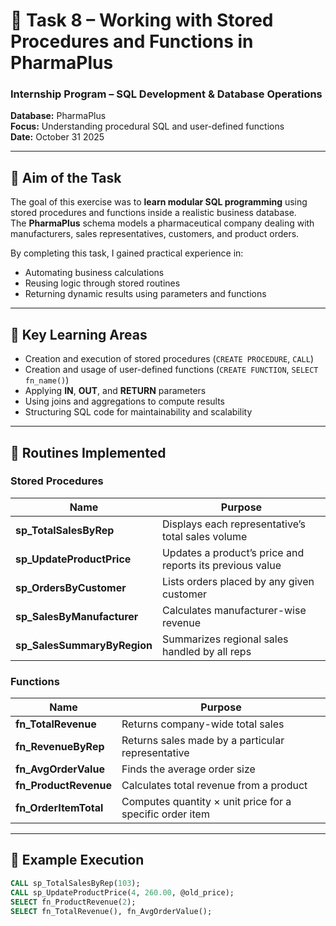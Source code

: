 # 💊 Task 8 – Working with Stored Procedures and Functions in PharmaPlus

### Internship Program – SQL Development & Database Operations  
**Database:** PharmaPlus  
**Focus:** Understanding procedural SQL and user-defined functions  
**Date:** October 31 2025   

---

## 🎯 Aim of the Task
The goal of this exercise was to **learn modular SQL programming** using stored procedures and functions inside a realistic business database.  
The **PharmaPlus** schema models a pharmaceutical company dealing with manufacturers, sales representatives, customers, and product orders.  

By completing this task, I gained practical experience in:
- Automating business calculations
- Reusing logic through stored routines
- Returning dynamic results using parameters and functions  

---

## 🧠 Key Learning Areas
- Creation and execution of stored procedures (`CREATE PROCEDURE`, `CALL`)  
- Creation and usage of user-defined functions (`CREATE FUNCTION`, `SELECT fn_name()`)  
- Applying **IN**, **OUT**, and **RETURN** parameters  
- Using joins and aggregations to compute results  
- Structuring SQL code for maintainability and scalability  

---

## 🧩 Routines Implemented

### Stored Procedures
| Name | Purpose |
|------|----------|
| **sp_TotalSalesByRep** | Displays each representative’s total sales volume |
| **sp_UpdateProductPrice** | Updates a product’s price and reports its previous value |
| **sp_OrdersByCustomer** | Lists orders placed by any given customer |
| **sp_SalesByManufacturer** | Calculates manufacturer-wise revenue |
| **sp_SalesSummaryByRegion** | Summarizes regional sales handled by all reps |

### Functions
| Name | Purpose |
|------|----------|
| **fn_TotalRevenue** | Returns company-wide total sales |
| **fn_RevenueByRep** | Returns sales made by a particular representative |
| **fn_AvgOrderValue** | Finds the average order size |
| **fn_ProductRevenue** | Calculates total revenue from a product |
| **fn_OrderItemTotal** | Computes quantity × unit price for a specific order item |

---

## 🧪 Example Execution
```sql
CALL sp_TotalSalesByRep(103);
CALL sp_UpdateProductPrice(4, 260.00, @old_price);
SELECT fn_ProductRevenue(2);
SELECT fn_TotalRevenue(), fn_AvgOrderValue();
